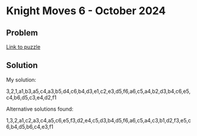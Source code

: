 # Knight Moves 6 - October 2024 

## Problem
[Link to puzzle](https://www.janestreet.com/puzzles/knight-moves-6-index/)

## Solution
My solution:

3,2,1,a1,b3,a5,c4,a3,b5,d4,c6,b4,d3,e1,c2,e3,d5,f6,a6,c5,a4,b2,d3,b4,c6,e5,c4,b6,d5,c3,e4,d2,f1

Alternative solutions found:

1,3,2,a1,c2,a3,c4,a5,c6,e5,f3,d2,e4,c5,d3,b4,d5,f6,a6,c5,a4,c3,b1,d2,f3,e5,c6,b4,d5,b6,c4,e3,f1